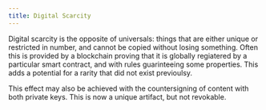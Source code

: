 ```yaml
---
title: Digital Scarcity
---
```


Digital scarcity is the opposite of universals: things that are either unique or restricted in number, and cannot be copied without losing something. Often this is provided by a blockchain proving that it is globally regiatered by a particular smart contract, and with rules guarinteeing some properties. This adds a potential for a rarity that did not exist previoulsy.

This effect may also be achieved with the countersigning of content with both private keys. This is now a unique artifact, but not revokable.
